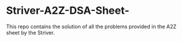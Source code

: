 # Striver-A2Z-DSA-Sheet-
This repo contains the solution of all the problems provided in the A2Z sheet by the Striver.
